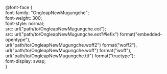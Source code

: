 @font-face {   
    font-family: "OngleapNewMugungche";   
    font-weight: 300;   
    font-style: normal;   
    src: url("path/to/OngleapNewMugungche.eot");   
    src: url("path/to/OngleapNewMugungche.eot?#iefix") format("embedded-opentype"),   
         url("path/to/OngleapNewMugungche.woff2") format("woff2"),   
         url("path/to/OngleapNewMugungche.woff") format("woff"),   
         url("path/to/OngleapNewMugungche.ttf") format("truetype");   
    font-display: swap;   
}   
 
